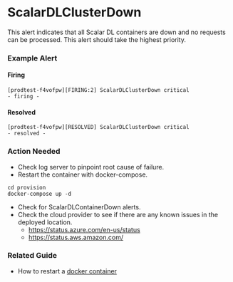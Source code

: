 # ScalarDLClusterDown
This alert indicates that all Scalar DL containers are down and no requests can be processed.  This alert should take the highest priority.  

### Example Alert

#### Firing
```
[prodtest-f4vofpw][FIRING:2] ScalarDLClusterDown critical
- firing -
```

#### Resolved
```
[prodtest-f4vofpw][RESOLVED] ScalarDLClusterDown critical
- resolved -
```

### Action Needed
* Check log server to pinpoint root cause of failure.
* Restart the container with docker-compose.
```
cd provision
docker-compose up -d
```
* Check for ScalarDLContainerDown alerts.  
* Check the cloud provider to see if there are any known issues in the deployed location.
   * https://status.azure.com/en-us/status
   * https://status.aws.amazon.com/

### Related Guide
* How to restart a [docker container](./ContainerGuide.md)
